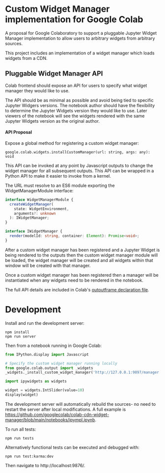 # Custom Widget Manager implementation for Google Colab

A proposal for Google Colaboratory to support a pluggable Jupyter Widget Manager
implementation to allow users to arbitrary widgets from arbitrary sources.

This project includes an implementation of a widget manager which loads widgets from a
CDN.

## Pluggable Widget Manager API

Colab frontend should expose an API for users to specify what widget manager
they would like to use.

The API should be as minimal as possible and avoid being tied to specific Jupyter Widgers versions. The notebook author should have the flexibility to determine the Jupyter Widgets version they would like to use. Later viewers of the notebook will see the widgets rendered with the same Jupyter Widgets version as the original author.

#### API Proposal

Expose a global method for registering a custom widget manager:

```typescript;
google.colab.widgets.installCustomManager(url: string, args: any): void
```

This API can be invoked at any point by Javascript outputs to change the widget manager for all subsequent outputs. This API can be wrapped in a Python API to make it easier to invoke from a kernel.

The URL must resolve to an ES6 module exporting the WidgetManagerModule interface:

```typescript
interface WidgetManagerModule {
  createWidgetManager(
    state: WidgetEnvironment,
    arguments?: unknown
  ): IWidgetManager;
}

interface IWidgetManager {
  render(modelId: string, container: Element): Promise<void>;
}
```

After a custom widget manager has been registered and a Jupyter Widget is being rendered to the outputs then the custom widget manager module will be loaded, the widget manager will be created and all widgets within that window will be created with that manager.

Once a custom widget manager has been registered then a manager will be instantiated when any widgets need to be rendered in the notebook.

The full API details are included in Colab's [outputframe declaration file](https://github.com/googlecolab/colabtools/blob/07b38dfa2869780ff2128cf7c1ad4414d1b4109c/packages/outputframe/lib/index.d.ts#L154-L210).

# Development

Install and run the development server:

```shell
npm install
npm run server
```

Then from a notebook running in Google Colab:

```python
from IPython.display import Javascript

# Specify the custom widget manager running locally
from google.colab.output import _widgets
_widgets._install_custom_widget_manager('http://127.0.0.1:9897/manager.dev.js')

import ipywidgets as widgets

widget = widgets.IntSlider(value=10)
display(widget)
```

The development server will automatically rebuild the sources- no need to restart the server after local modifications. A full example is https://github.com/googlecolab/colab-cdn-widget-manager/blob/main/notebooks/ipympl.ipynb.

To run all tests:

```
npm run tests
```

Alternatively functional tests can be executed and debugged with:

```
npm run test:karma:dev
```

Then navigate to http://localhost:9876/.
